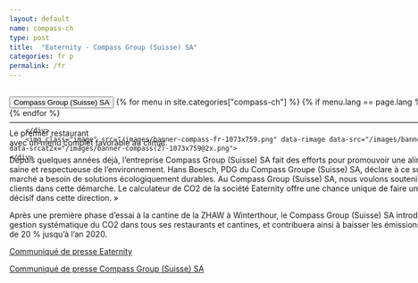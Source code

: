 ```yaml
---
layout: default
name: compass-ch
type: post
title:  "Eaternity - Compass Group (Suisse) SA"
categories: fr p
permalink: /fr
---
```


<div class="container-hero container-hero-1 clearfix" style="background-image: url('/images/Webseite_Element-1(4).jpg');background-size: 500px 229px;background-position: left center;">
	<div class="container-hero-content container-hero-content-1 clearfix">
		<div class="container-4 clearfix" style="margin-bottom:-40px;margin-top:30px;width: 960px;height: 46px;border-bottom: 1px solid rgb(0, 0, 0);">
			<button class="text text-5" style="text-align:left" onClick="window.location='/fr';" >Compass Group (Suisse) SA</button>
				{% for menu in site.categories["compass-ch"] %}
				{% if menu.lang == page.lang %}
				<button class="_button" style="float:right;margin-left:20px;margin-top:8px;font-size:0.95em" onClick="window.location='{{menu.url}}';">{{menu.title}}</button>
				{% endif %}{% endfor %}

		</div>
		<img class="image" src="/images/banner-compass-fr-1073x759.png" data-rimage data-src="/images/banner-compass-fr-1073x759.png" data-srcat2x="/images/banner-compass(2)-1073x759@2x.png">
	</div>
</div>


<div class="content-design content-design-1 clearfix" style="height: 1350px;">
	<p class="text text-16" style="width: 798px;margin: 50px auto 0;float:none">Le premier restaurant</p>
	<p class="text text-21" style="width: 798px;margin: 0px auto 0;float:none"> avec un menu complet favorable au climat.</p>
	<div class="text text-25" style="width: 798px;margin: 10px auto 0;float:none">
		<p>Depuis quelques années déjà, l’entreprise Compass Group (Suisse) SA fait des efforts pour promouvoir une alimentation saine et respectueuse de l’environnement. Hans Boesch, PDG du Compass Groupe (Suisse) SA, déclare à ce sujet : « Le marché a besoin de solutions écologiquement durables. Au Compass Group (Suisse) SA, nous voulons soutenir nos clients dans cette démarche. Le calculateur de CO2 de la société Eaternity offre une chance unique de faire un pas décisif dans cette direction. » </p>
		<p>Après une première phase d’essai à la cantine de la ZHAW à Winterthour, le Compass Group (Suisse) SA introduira la gestion systématique du CO2 dans tous ses restaurants et cantines, et contribuera ainsi à baisser les émissions de CO2 de 20 % jusqu’à l’an 2020.</p>
		<p><a target="_blank" href="/assets/de/2014-05-26 Pressemitteilung-Eaternity-Compass.pdf">Communiqué de presse Eaternity</a><br></p>
		<p><a target="_blank" href="http://welcome.compass-group.ch/index.php?id=918&L=2&tx_ttnews%5Btt_news%5D=750&cHash=5831b92957f370ea42c09c54fc6a647c">Communiqué de presse Compass Group (Suisse) SA</a><br></p>
	</div>
	<div class="element _element" style="width: 960px;height: 742px;margin-top: 67px;background-image: url('/images/DSC08998.jpg');background-size: contain;margin-right: auto;
margin-left: auto;background-repeat: no-repeat;background-position: center center;float: none;"></div>
</div>

